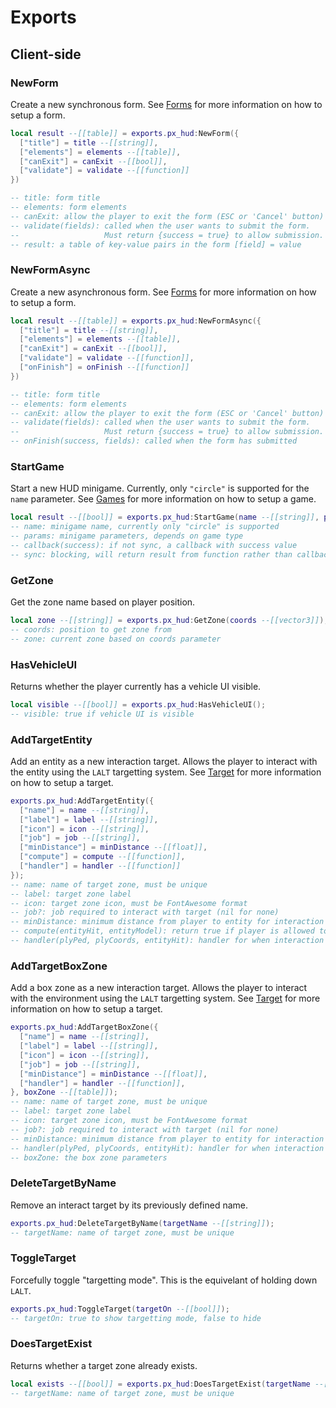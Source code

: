 # Exports

## Client-side

### NewForm

Create a new synchronous form. See [Forms](forms) for more information on how to setup a form.

```lua title="client/main.lua"
local result --[[table]] = exports.px_hud:NewForm({
  ["title"] = title --[[string]],
  ["elements"] = elements --[[table]],
  ["canExit"] = canExit --[[bool]],
  ["validate"] = validate --[[function]]
})

-- title: form title
-- elements: form elements
-- canExit: allow the player to exit the form (ESC or 'Cancel' button)
-- validate(fields): called when the user wants to submit the form. 
--                   Must return {success = true} to allow submission.
-- result: a table of key-value pairs in the form [field] = value
```

### NewFormAsync

Create a new asynchronous form. See [Forms](forms) for more information on how to setup a form.

```lua title="client/main.lua"
local result --[[table]] = exports.px_hud:NewFormAsync({
  ["title"] = title --[[string]],
  ["elements"] = elements --[[table]],
  ["canExit"] = canExit --[[bool]],
  ["validate"] = validate --[[function]],
  ["onFinish"] = onFinish --[[function]]
})

-- title: form title
-- elements: form elements
-- canExit: allow the player to exit the form (ESC or 'Cancel' button)
-- validate(fields): called when the user wants to submit the form. 
--                   Must return {success = true} to allow submission.
-- onFinish(success, fields): called when the form has submitted
```

### StartGame

Start a new HUD minigame. Currently, only `"circle"` is supported for the `name` parameter. See [Games](games) for more information on how to setup a game.

```lua title="client/main.lua"
local result --[[bool]] = exports.px_hud:StartGame(name --[[string]], params --[[table]], callback --[[function]], sync --[[bool]]);
-- name: minigame name, currently only "circle" is supported
-- params: minigame parameters, depends on game type
-- callback(success): if not sync, a callback with success value
-- sync: blocking, will return result from function rather than callback
```

### GetZone

Get the zone name based on player position.

```lua title="client/main.lua"
local zone --[[string]] = exports.px_hud:GetZone(coords --[[vector3]]);
-- coords: position to get zone from
-- zone: current zone based on coords parameter
```

### HasVehicleUI

Returns whether the player currently has a vehicle UI visible.

```lua title="client/main.lua"
local visible --[[bool]] = exports.px_hud:HasVehicleUI();
-- visible: true if vehicle UI is visible
```

### AddTargetEntity

Add an entity as a new interaction target. Allows the player to interact with the entity using the `LALT` targetting system. See [Target](target) for more information on how to setup a target.

```lua title="client/main.lua"
exports.px_hud:AddTargetEntity({
  ["name"] = name --[[string]],
  ["label"] = label --[[string]],
  ["icon"] = icon --[[string]],
  ["job"] = job --[[string]],
  ["minDistance"] = minDistance --[[float]],
  ["compute"] = compute --[[function]],
  ["handler"] = handler --[[function]]
});
-- name: name of target zone, must be unique
-- label: target zone label
-- icon: target zone icon, must be FontAwesome format
-- job?: job required to interact with target (nil for none)
-- minDistance: minimum distance from player to entity for interaction
-- compute(entityHit, entityModel): return true if player is allowed to interact
-- handler(plyPed, plyCoords, entityHit): handler for when interaction occurs
```

### AddTargetBoxZone

Add a box zone as a new interaction target. Allows the player to interact with the environment using the `LALT` targetting system. See [Target](target) for more information on how to setup a target.

```lua title="client/main.lua"
exports.px_hud:AddTargetBoxZone({
  ["name"] = name --[[string]],
  ["label"] = label --[[string]],
  ["icon"] = icon --[[string]],
  ["job"] = job --[[string]],
  ["minDistance"] = minDistance --[[float]],
  ["handler"] = handler --[[function]],
}, boxZone --[[table]]);
-- name: name of target zone, must be unique
-- label: target zone label
-- icon: target zone icon, must be FontAwesome format
-- job?: job required to interact with target (nil for none)
-- minDistance: minimum distance from player to entity for interaction
-- handler(plyPed, plyCoords, entityHit): handler for when interaction occurs
-- boxZone: the box zone parameters
```

### DeleteTargetByName

Remove an interact target by its previously defined name.

```lua title="client/main.lua"
exports.px_hud:DeleteTargetByName(targetName --[[string]]);
-- targetName: name of target zone, must be unique
```

### ToggleTarget

Forcefully toggle "targetting mode". This is the equivelant of holding down `LALT`.

```lua title="client/main.lua"
exports.px_hud:ToggleTarget(targetOn --[[bool]]);
-- targetOn: true to show targetting mode, false to hide
```

### DoesTargetExist

Returns whether a target zone already exists.

```lua title="client/main.lua"
local exists --[[bool]] = exports.px_hud:DoesTargetExist(targetName --[[string]]);
-- targetName: name of target zone, must be unique
```